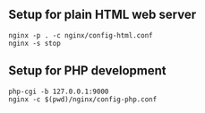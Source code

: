 ## Setup for plain HTML web server

	nginx -p . -c nginx/config-html.conf
	nginx -s stop

## Setup for PHP development
	
	php-cgi -b 127.0.0.1:9000
	nginx -c $(pwd)/nginx/config-php.conf
